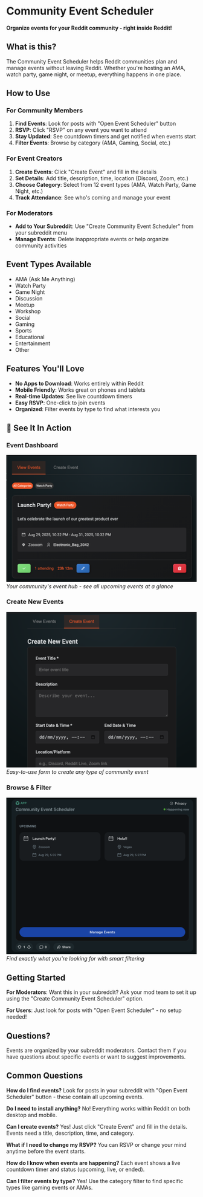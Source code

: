# Community Event Scheduler

**Organize events for your Reddit community - right inside Reddit!**

## What is this?

The Community Event Scheduler helps Reddit communities plan and manage events without leaving Reddit. Whether you're hosting an AMA, watch party, game night, or meetup, everything happens in one place.

## How to Use

### For Community Members

1. **Find Events**: Look for posts with "Open Event Scheduler" button
2. **RSVP**: Click "RSVP" on any event you want to attend
3. **Stay Updated**: See countdown timers and get notified when events start
4. **Filter Events**: Browse by category (AMA, Gaming, Social, etc.)

### For Event Creators

1. **Create Events**: Click "Create Event" and fill in the details
2. **Set Details**: Add title, description, time, location (Discord, Zoom, etc.)
3. **Choose Category**: Select from 12 event types (AMA, Watch Party, Game Night, etc.)
4. **Track Attendance**: See who's coming and manage your event

### For Moderators

- **Add to Your Subreddit**: Use "Create Community Event Scheduler" from your subreddit menu
- **Manage Events**: Delete inappropriate events or help organize community activities

## Event Types Available

- AMA (Ask Me Anything)
- Watch Party
- Game Night
- Discussion
- Meetup
- Workshop
- Social
- Gaming
- Sports
- Educational
- Entertainment
- Other

## Features You'll Love

- **No Apps to Download**: Works entirely within Reddit
- **Mobile Friendly**: Works great on phones and tablets
- **Real-time Updates**: See live countdown timers
- **Easy RSVP**: One-click to join events
- **Organized**: Filter events by type to find what interests you

## 📱 See It In Action

### Event Dashboard
![View all upcoming events with countdown timers](https://raw.githubusercontent.com/sandeshwar/event-scheduler/refs/heads/main/webroot/assets/app_images/view_events.png)
*Your community's event hub - see all upcoming events at a glance*

### Create New Events
![Simple event creation form](https://raw.githubusercontent.com/sandeshwar/event-scheduler/refs/heads/main/webroot/assets/app_images/create_event.png)
*Easy-to-use form to create any type of community event*

### Browse & Filter
![Upcoming events with category filters](https://raw.githubusercontent.com/sandeshwar/event-scheduler/refs/heads/main/webroot/assets/app_images/upcoming_events.png)
*Find exactly what you're looking for with smart filtering*

## Getting Started

**For Moderators**: Want this in your subreddit? Ask your mod team to set it up using the "Create Community Event Scheduler" option.

**For Users**: Just look for posts with "Open Event Scheduler" - no setup needed!

## Questions?

Events are organized by your subreddit moderators. Contact them if you have questions about specific events or want to suggest improvements.

## Common Questions

**How do I find events?**
Look for posts in your subreddit with "Open Event Scheduler" button - these contain all upcoming events.

**Do I need to install anything?**
No! Everything works within Reddit on both desktop and mobile.

**Can I create events?**
Yes! Just click "Create Event" and fill in the details. Events need a title, description, time, and category.

**What if I need to change my RSVP?**
You can RSVP or change your mind anytime before the event starts.

**How do I know when events are happening?**
Each event shows a live countdown timer and status (upcoming, live, or ended).

**Can I filter events by type?**
Yes! Use the category filter to find specific types like gaming events or AMAs.
